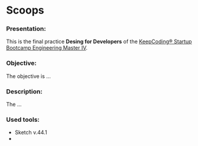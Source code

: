 # Scoops
### Presentation:
This is the final practice **Desing for Developers** of the [KeepCoding® Startup Bootcamp Engineering Master IV](https://keepcoding.io/en/).

### Objective:
The objective is ...

### Description:
The ...

### Used tools:
* Sketch v.44.1
* 

